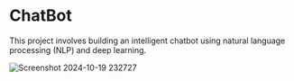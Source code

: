 # ChatBot
This project involves building an intelligent chatbot using natural language processing (NLP) and deep learning.

![Screenshot 2024-10-19 232727](https://github.com/user-attachments/assets/8f81d73e-523b-4002-a534-e496c404f711)
